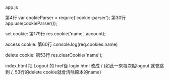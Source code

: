 app.js

第4行 var cookieParser = require('cookie-parser');
第30行 app.use(cookieParser());

set cookie:
第179行 res.cookie('name', account);

access cookie:
第60行 console.log(req.cookies.name)

delete cookie:
第53行 res.clearCookie('name');

index.html
把 Logout 的 href從 login.html 改成 / (如此一來每次點logout 就會跳到 /, 53行的delete cookie就會清除原本的name)
